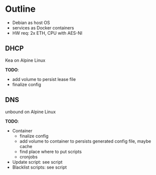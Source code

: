 # Outline
- Debian as host OS
- services as Docker containers
- HW req: 2x ETH, CPU with AES-NI

## DHCP
Kea on Alpine Linux

**TODO**:
- add volume to persist lease file
- finalize config

## DNS
unbound on Alpine Linux

**TODO**:
- Container
  - finalize config
  - add volume to container to persists generated config file, maybe cache
  - find place where to put scripts
  - cronjobs
- Update script: see script
- Blacklist scripts: see script
